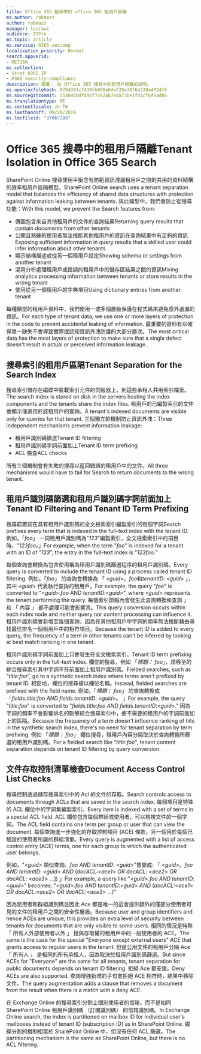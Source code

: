 ```yaml
---
title: Office 365 搜尋中的 office 365 租用戶隔離
ms.author: robmazz
author: robmazz
manager: laurawi
audience: ITPro
ms.topic: article
ms.service: O365-seccomp
localization_priority: Normal
search.appverid:
- MET150
ms.collection:
- Strat_O365_IP
- M365-security-compliance
description: 摘要： 在 Office 365 搜尋中的租用戶隔離的說明。
ms.openlocfilehash: 8784391c7430fb908a6daf20a38f64320a4024f6
ms.sourcegitcommit: 55a046bdf49bf7c62ab74da73be1fd1cf6f0ad86
ms.translationtype: MT
ms.contentlocale: zh-TW
ms.lasthandoff: 09/20/2019
ms.locfileid: "37067288"
---
```

# <a name="tenant-isolation-in-office-365-search"></a><span data-ttu-id="dbabf-103">Office 365 搜尋中的租用戶隔離</span><span class="sxs-lookup"><span data-stu-id="dbabf-103">Tenant Isolation in Office 365 Search</span></span>
<span data-ttu-id="dbabf-104">SharePoint Online 搜尋使用平衡含有防範資訊洩漏租用戶之間的共用的資料結構的效率租用戶區隔模型。</span><span class="sxs-lookup"><span data-stu-id="dbabf-104">SharePoint Online search uses a tenant separation model that balances the efficiency of shared data structures with protection against information leaking between tenants.</span></span> <span data-ttu-id="dbabf-105">與此模型中，我們會防止從搜尋功能：</span><span class="sxs-lookup"><span data-stu-id="dbabf-105">With this model, we prevent the Search features from:</span></span>
- <span data-ttu-id="dbabf-106">傳回包含來自其他租用戶的文件的查詢結果</span><span class="sxs-lookup"><span data-stu-id="dbabf-106">Returning query results that contain documents from other tenants</span></span>
- <span data-ttu-id="dbabf-107">公開且熟練的使用者無法推斷其他租用戶的資訊在查詢結果中有足夠的資訊</span><span class="sxs-lookup"><span data-stu-id="dbabf-107">Exposing sufficient information in query results that a skilled user could infer information about other tenants</span></span>
- <span data-ttu-id="dbabf-108">顯示結構描述或從另一個租用戶設定</span><span class="sxs-lookup"><span data-stu-id="dbabf-108">Showing schema or settings from another tenant</span></span>
- <span data-ttu-id="dbabf-109">混用分析處理租用戶或錯誤的租用戶中的儲存區結果之間的資訊</span><span class="sxs-lookup"><span data-stu-id="dbabf-109">Mixing analytics processing information between tenants or store results in the wrong tenant</span></span>
- <span data-ttu-id="dbabf-110">使用從另一個租用戶的字典項目</span><span class="sxs-lookup"><span data-stu-id="dbabf-110">Using dictionary entries from another tenant</span></span>

<span data-ttu-id="dbabf-111">每種類型的租用戶資料中，我們使用一或多個層級保護在程式碼來避免意外遺漏的資訊。</span><span class="sxs-lookup"><span data-stu-id="dbabf-111">For each type of tenant data, we use one or more layers of protection in the code to prevent accidental leaking of information.</span></span> <span data-ttu-id="dbabf-112">最重要的資料有以確保單一缺失不會導致實際或認知資訊外洩防護的大部分層次。</span><span class="sxs-lookup"><span data-stu-id="dbabf-112">The most critical data has the most layers of protection to make sure that a single defect doesn't result in actual or perceived information leakage.</span></span>

## <a name="tenant-separation-for-the-search-index"></a><span data-ttu-id="dbabf-113">搜尋索引的租用戶區隔</span><span class="sxs-lookup"><span data-stu-id="dbabf-113">Tenant Separation for the Search Index</span></span>
<span data-ttu-id="dbabf-114">搜尋索引儲存在磁碟中裝載索引元件的伺服器上，則這些承租人共用索引檔案。</span><span class="sxs-lookup"><span data-stu-id="dbabf-114">The search index is stored on disk in the servers hosting the index components and the tenants share the index files.</span></span> <span data-ttu-id="dbabf-115">租用戶的已編製索引的文件會顯示僅適用於該租用戶的查詢。</span><span class="sxs-lookup"><span data-stu-id="dbabf-115">A tenant's indexed documents are visible only for queries for that tenant.</span></span> <span data-ttu-id="dbabf-116">三個獨立的機制防止資訊外洩：</span><span class="sxs-lookup"><span data-stu-id="dbabf-116">Three independent mechanisms prevent information leakage:</span></span>
- <span data-ttu-id="dbabf-117">租用戶識別碼篩選</span><span class="sxs-lookup"><span data-stu-id="dbabf-117">Tenant ID filtering</span></span>
- <span data-ttu-id="dbabf-118">租用戶識別碼字詞前面加上</span><span class="sxs-lookup"><span data-stu-id="dbabf-118">Tenant ID term prefixing</span></span>
- <span data-ttu-id="dbabf-119">ACL 檢查</span><span class="sxs-lookup"><span data-stu-id="dbabf-119">ACL checks</span></span>

<span data-ttu-id="dbabf-120">所有三個機制會有失敗的搜尋以返回錯誤的租用戶中的文件。</span><span class="sxs-lookup"><span data-stu-id="dbabf-120">All three mechanisms would have to fail for Search to return documents to the wrong tenant.</span></span>

## <a name="tenant-id-filtering-and-tenant-id-term-prefixing"></a><span data-ttu-id="dbabf-121">租用戶識別碼篩選和租用戶識別碼字詞前面加上</span><span class="sxs-lookup"><span data-stu-id="dbabf-121">Tenant ID Filtering and Tenant ID Term Prefixing</span></span>
<span data-ttu-id="dbabf-122">搜尋前置詞在具有租用戶識別碼的全文檢索索引編製索引的每個字詞</span><span class="sxs-lookup"><span data-stu-id="dbabf-122">Search prefixes every term that is indexed in the full-text index with the tenant ID.</span></span> <span data-ttu-id="dbabf-123">例如，「*foo*」 一詞租用戶識別碼為"*123*"編製索引，全文檢索索引中的項目時，"*123foo。*」</span><span class="sxs-lookup"><span data-stu-id="dbabf-123">For example, when the term "*foo*" is indexed for a tenant with an ID of "*123*", the entry in the full-text index is "*123foo.*"</span></span>

<span data-ttu-id="dbabf-124">每個查詢會轉換為包含使用稱為租用戶識別碼篩選程序的租用戶識別碼。</span><span class="sxs-lookup"><span data-stu-id="dbabf-124">Every query is converted to include the tenant ID using a process called tenant ID filtering.</span></span> <span data-ttu-id="dbabf-125">例如，「*foo*」 的查詢會轉換為 「 <*guid*>。*foo*和*tenantID*: <*guid*> 」，其中 <*guid*> 代表執行查詢的租用戶。</span><span class="sxs-lookup"><span data-stu-id="dbabf-125">For example, the query "*foo*" is converted to "<*guid*>.*foo* AND *tenantID*:<*guid*>", where <*guid*> represents the tenant performing the query.</span></span> <span data-ttu-id="dbabf-126">每個索引節點內會發生此查詢轉換和查詢 」 和 「 內容 」 都不處理可能會影響其。</span><span class="sxs-lookup"><span data-stu-id="dbabf-126">This query conversion occurs within each index node and neither query nor content processing can influence it.</span></span> <span data-ttu-id="dbabf-127">租用戶識別碼會新增至每個查詢，因為在其他租用戶中字詞的頻率無法推斷藉由尋找最佳排名一個租用戶中的相符項目。</span><span class="sxs-lookup"><span data-stu-id="dbabf-127">Because the tenant ID is added to every query, the frequency of a term in other tenants can't be inferred by looking at best match ranking in one tenant.</span></span>

<span data-ttu-id="dbabf-128">租用戶識別碼字詞前面加上只會發生在全文檢索索引。</span><span class="sxs-lookup"><span data-stu-id="dbabf-128">Tenant ID term prefixing occurs only in the full-text index.</span></span> <span data-ttu-id="dbabf-129">欄位的搜尋，例如 「*標題： foo*」，請移至的綜合搜尋索引其中字詞不在前面加上租用戶識別碼。</span><span class="sxs-lookup"><span data-stu-id="dbabf-129">Fielded searches, such as "*title:foo*", go to a synthetic search index where terms aren't prefixed by tenant ID.</span></span> <span data-ttu-id="dbabf-130">相反地，欄位的搜尋被以欄位名稱。</span><span class="sxs-lookup"><span data-stu-id="dbabf-130">Instead, fielded searches are prefixed with the field name.</span></span> <span data-ttu-id="dbabf-131">例如，「*標題： foo*」 的查詢轉換成 「*fields.title:foo AND fields.tenantID*: <*guid*>。 」</span><span class="sxs-lookup"><span data-stu-id="dbabf-131">For example, the query "*title:foo*" is converted to "*fields.title:foo AND fields.tenantID*:<*guid*>."</span></span> <span data-ttu-id="dbabf-132">因為字詞的頻率不會影響排名的點擊綜合搜尋索引中，便不需要的租用戶的字詞前面加上的區隔。</span><span class="sxs-lookup"><span data-stu-id="dbabf-132">Because the frequency of a term doesn't influence ranking of hits in the synthetic search index, there's no need for tenant separation by term prefixing.</span></span> <span data-ttu-id="dbabf-133">例如 「*標題： foo*」 欄位搜尋，租用戶內容分隔取決於查詢轉換所篩選的租用戶識別碼。</span><span class="sxs-lookup"><span data-stu-id="dbabf-133">For a fielded search like "*title:foo*", tenant content separation depends on tenant ID filtering by query conversion.</span></span>

## <a name="document-access-control-list-checks"></a><span data-ttu-id="dbabf-134">文件存取控制清單檢查</span><span class="sxs-lookup"><span data-stu-id="dbabf-134">Document Access Control List Checks</span></span>
<span data-ttu-id="dbabf-135">搜尋控制透過儲存搜尋索引中的 Acl 的文件的存取。</span><span class="sxs-lookup"><span data-stu-id="dbabf-135">Search controls access to documents through ACLs that are saved in the search index.</span></span> <span data-ttu-id="dbabf-136">每個項目是特殊的 ACL 欄位中的字詞集編製索引。</span><span class="sxs-lookup"><span data-stu-id="dbabf-136">Every item is indexed with a set of terms in a special ACL field.</span></span> <span data-ttu-id="dbabf-137">ACL 欄位包含每個群組或使用者，可以檢視文件的一個字詞。</span><span class="sxs-lookup"><span data-stu-id="dbabf-137">The ACL field contains one term per group or user that can view the document.</span></span> <span data-ttu-id="dbabf-138">每個查詢進一步強化的存取控制項目 (ACE) 條款，另一個用於每個已驗證的使用者所屬的群組清單。</span><span class="sxs-lookup"><span data-stu-id="dbabf-138">Every query is augmented with a list of access control entry (ACE) terms, one for each group to which the authenticated user belongs.</span></span>

<span data-ttu-id="dbabf-139">例如，"<*guid*> 類似查詢。*foo AND tenantID*: <*guid*>"會變成: 「 <*guid*>。*foo AND tenantID*: <*guid*> *AND* (*docACL:*<*ace1*> *OR docACL*: <*ace2*> *OR docACL*: <*ace3*> ...]) 」</span><span class="sxs-lookup"><span data-stu-id="dbabf-139">For example, a query like "<*guid*>.*foo AND tenantID*:<*guid*>" becomes: "<*guid*>.*foo AND tenantID*:<*guid*> *AND* (*docACL:*<*ace1*> *OR docACL*:<*ace2*> *OR docACL*:<*ace3*> *...*)"</span></span>

<span data-ttu-id="dbabf-140">因為使用者和群組識別碼並因此 Ace 都是唯一的這會提供額外的僅部分使用者可見的文件的租用戶之間的安全性層級。</span><span class="sxs-lookup"><span data-stu-id="dbabf-140">Because user and group identifiers and hence ACEs are unique, this provides an extra level of security between tenants for documents that are only visible to some users.</span></span> <span data-ttu-id="dbabf-141">相同的情況是特殊 「 所有人外部使用者以外 」 授與存取權的租用戶中的一般使用者的 ACE。</span><span class="sxs-lookup"><span data-stu-id="dbabf-141">The same is the case for the special "Everyone except external users" ACE that grants access to regular users in the tenant.</span></span> <span data-ttu-id="dbabf-142">但是公用文件的租用戶分隔 Ace 「 所有人 」 是相同的所有承租人，因為取決於租用戶識別碼篩選。</span><span class="sxs-lookup"><span data-stu-id="dbabf-142">But since ACEs for "Everyone" are the same for all tenants, tenant separation for public documents depends on tenant ID filtering.</span></span> <span data-ttu-id="dbabf-143">拒絕 Ace 都支援。</span><span class="sxs-lookup"><span data-stu-id="dbabf-143">Deny ACEs are also supported.</span></span> <span data-ttu-id="dbabf-144">查詢增強新增的子句會拒絕 ACE 相符時，結果中移除文件。</span><span class="sxs-lookup"><span data-stu-id="dbabf-144">The query augmentation adds a clause that removes a document from the result when there is a match with a deny ACE.</span></span>

<span data-ttu-id="dbabf-145">在 Exchange Online 的搜尋索引分割上個別使用者的信箱，而不是如同 SharePoint Online 租用戶識別碼 （訂閱識別碼） 的信箱識別碼。</span><span class="sxs-lookup"><span data-stu-id="dbabf-145">In Exchange Online search, the index is partitioned on mailbox ID for individual user's mailboxes instead of tenant ID (subscription ID) as in SharePoint Online.</span></span> <span data-ttu-id="dbabf-146">磁碟分割的機制相當於 SharePoint Online 中，但沒有任何 ACL 篩選。</span><span class="sxs-lookup"><span data-stu-id="dbabf-146">The partitioning mechanism is the same as SharePoint Online, but there is no ACL filtering.</span></span>
